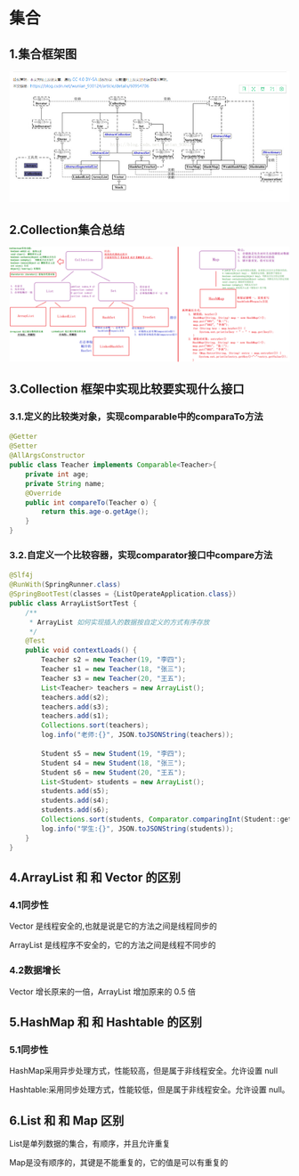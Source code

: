 # 集合

## 1.集合框架图

![集合框架图.png](image/集合框架图.png)



## 2.Collection集合总结

![Collection集合总结.png](image/Collection集合总结.png)

## 3.Collection 框架中实现比较要实现什么接口

### 3.1.定义的比较类对象，实现comparable中的comparaTo方法

```java
@Getter
@Setter
@AllArgsConstructor
public class Teacher implements Comparable<Teacher>{
    private int age;
    private String name;
    @Override
    public int compareTo(Teacher o) {
        return this.age-o.getAge();
    }
}
```



### 3.2.自定义一个比较容器，实现comparator接口中compare方法

```java
@Slf4j
@RunWith(SpringRunner.class)
@SpringBootTest(classes = {ListOperateApplication.class})
public class ArrayListSortTest {
    /**
     * ArrayList 如何实现插入的数据按自定义的方式有序存放
     */
    @Test
    public void contextLoads() {
        Teacher s2 = new Teacher(19, "李四");
        Teacher s1 = new Teacher(18, "张三");
        Teacher s3 = new Teacher(20, "王五");
        List<Teacher> teachers = new ArrayList();
        teachers.add(s2);
        teachers.add(s3);
        teachers.add(s1);
        Collections.sort(teachers);
        log.info("老师:{}", JSON.toJSONString(teachers));

        Student s5 = new Student(19, "李四");
        Student s4 = new Student(18, "张三");
        Student s6 = new Student(20, "王五");
        List<Student> students = new ArrayList();
        students.add(s5);
        students.add(s4);
        students.add(s6);
        Collections.sort(students, Comparator.comparingInt(Student::getAge));
        log.info("学生:{}", JSON.toJSONString(students));
    }
}
```

## 4.ArrayList 和 和 Vector 的区别

### 4.1同步性

Vector 是线程安全的,也就是说是它的方法之间是线程同步的

ArrayList 是线程序不安全的，它的方法之间是线程不同步的

### 4.2数据增长

 Vector 增长原来的一倍，ArrayList 增加原来的 0.5 倍

## 5.HashMap 和 和 Hashtable 的区别

### 5.1同步性

HashMap采用异步处理方式，性能较高，但是属于非线程安全。允许设置 null

Hashtable:采用同步处理方式，性能较低，但是属于非线程安全。允许设置 null。

## 6.List 和 和 Map 区别

List是单列数据的集合，有顺序，并且允许重复

Map是没有顺序的，其键是不能重复的，它的值是可以有重复的